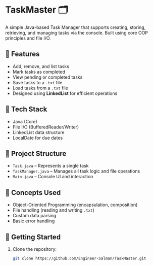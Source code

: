 # TaskMaster 🗂️

A simple Java-based Task Manager that supports creating, storing, retrieving, and managing tasks via the console. Built using core OOP principles and file I/O.

## 📌 Features

- Add, remove, and list tasks
- Mark tasks as completed
- View pending or completed tasks
- Save tasks to a `.txt` file
- Load tasks from a `.txt` file
- Designed using **LinkedList** for efficient operations

## 🧱 Tech Stack

- Java (Core)
- File I/O (BufferedReader/Writer)
- LinkedList data structure
- LocalDate for due dates

## 📂 Project Structure

- `Task.java` – Represents a single task
- `TaskManager.java` – Manages all task logic and file operations
- `Main.java` – Console UI and interaction

## 🧠 Concepts Used

- Object-Oriented Programming (encapsulation, composition)
- File handling (reading and writing `.txt`)
- Custom data parsing
- Basic error handling

## 🏁 Getting Started

1. Clone the repository:
   ```bash
   git clone https://github.com/Engineer-Salman/TaskMaster.git
